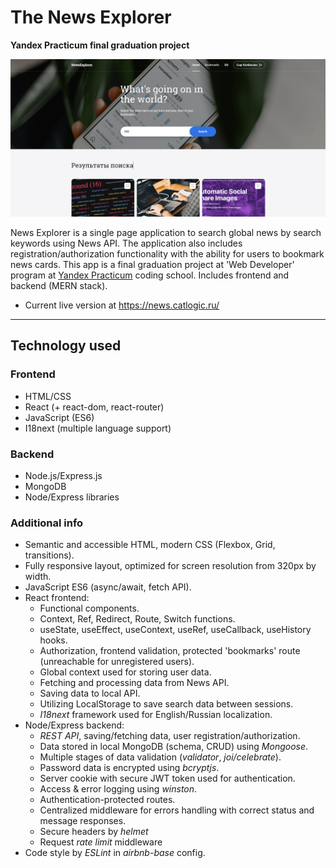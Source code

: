 # The News Explorer
**Yandex Practicum final graduation project**

![News Explorer Preview](./gh_news.png)

News Explorer is a single page application to search global news by search keywords using News API. The application also includes registration/authorization functionality with the ability for users to bookmark news cards. This app is a final graduation project at 'Web Developer' program at [Yandex Practicum](https://practicum.yandex.com/) coding school. Includes frontend and backend (MERN stack).

* Current live version at <a href="https://news.catlogic.ru/" target="_blank" rel="noreferrer noopener">https://news.catlogic.ru/</a>

---
## Technology used

### Frontend

* HTML/CSS
* React (+ react-dom, react-router)
* JavaScript (ES6)
* I18next (multiple language support)

### Backend
* Node.js/Express.js
* MongoDB
* Node/Express libraries

### Additional info
* Semantic and accessible HTML, modern CSS (Flexbox, Grid, transitions).
* Fully responsive layout, optimized for screen resolution from 320px by width.
* JavaScript ES6 (async/await, fetch API).
* React frontend:
  * Functional components.
  * Context, Ref, Redirect, Route, Switch functions.
  * useState, useEffect, useContext, useRef, useCallback, useHistory hooks.
  * Authorization, frontend validation, protected 'bookmarks' route (unreachable for unregistered users).
  * Global context used for storing user data.
  * Fetching and processing data from News API.
  * Saving data to local API.
  * Utilizing LocalStorage to save search data between sessions.
  * *I18next* framework used for English/Russian localization.
* Node/Express backend:
  * *REST API*, saving/fetching data, user registration/authorization.
  * Data stored in local MongoDB (schema, CRUD) using *Mongoose*.
  * Multiple stages of data validation (*validator*, *joi/celebrate*).
  * Password data is encrypted using *bcryptjs*.
  * Server cookie with secure JWT token used for authentication.
  * Access & error logging using *winston*.
  * Authentication-protected routes.
  * Centralized middleware for errors handling with correct status and message responses.
  * Secure headers by *helmet*
  * Request *rate limit* middleware
* Code style by *ESLint* in *airbnb-base* config.
